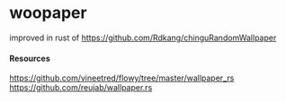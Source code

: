 # woopaper
improved in rust of https://github.com/Rdkang/chinguRandomWallpaper

#### Resources
https://github.com/vineetred/flowy/tree/master/wallpaper_rs
https://github.com/reujab/wallpaper.rs
